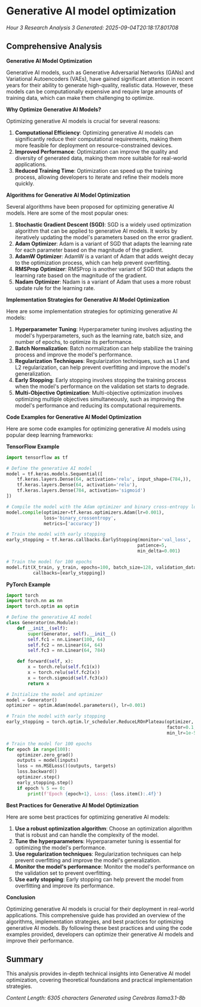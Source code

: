 # Generative AI model optimization
*Hour 3 Research Analysis 3*
*Generated: 2025-09-04T20:18:17.801708*

## Comprehensive Analysis
**Generative AI Model Optimization**

Generative AI models, such as Generative Adversarial Networks (GANs) and Variational Autoencoders (VAEs), have gained significant attention in recent years for their ability to generate high-quality, realistic data. However, these models can be computationally expensive and require large amounts of training data, which can make them challenging to optimize.

**Why Optimize Generative AI Models?**

Optimizing generative AI models is crucial for several reasons:

1. **Computational Efficiency**: Optimizing generative AI models can significantly reduce their computational requirements, making them more feasible for deployment on resource-constrained devices.
2. **Improved Performance**: Optimization can improve the quality and diversity of generated data, making them more suitable for real-world applications.
3. **Reduced Training Time**: Optimization can speed up the training process, allowing developers to iterate and refine their models more quickly.

**Algorithms for Generative AI Model Optimization**

Several algorithms have been proposed for optimizing generative AI models. Here are some of the most popular ones:

1. **Stochastic Gradient Descent (SGD)**: SGD is a widely used optimization algorithm that can be applied to generative AI models. It works by iteratively updating the model's parameters based on the error gradient.
2. **Adam Optimizer**: Adam is a variant of SGD that adapts the learning rate for each parameter based on the magnitude of the gradient.
3. **AdamW Optimizer**: AdamW is a variant of Adam that adds weight decay to the optimization process, which can help prevent overfitting.
4. **RMSProp Optimizer**: RMSProp is another variant of SGD that adapts the learning rate based on the magnitude of the gradient.
5. **Nadam Optimizer**: Nadam is a variant of Adam that uses a more robust update rule for the learning rate.

**Implementation Strategies for Generative AI Model Optimization**

Here are some implementation strategies for optimizing generative AI models:

1. **Hyperparameter Tuning**: Hyperparameter tuning involves adjusting the model's hyperparameters, such as the learning rate, batch size, and number of epochs, to optimize its performance.
2. **Batch Normalization**: Batch normalization can help stabilize the training process and improve the model's performance.
3. **Regularization Techniques**: Regularization techniques, such as L1 and L2 regularization, can help prevent overfitting and improve the model's generalization.
4. **Early Stopping**: Early stopping involves stopping the training process when the model's performance on the validation set starts to degrade.
5. **Multi-Objective Optimization**: Multi-objective optimization involves optimizing multiple objectives simultaneously, such as improving the model's performance and reducing its computational requirements.

**Code Examples for Generative AI Model Optimization**

Here are some code examples for optimizing generative AI models using popular deep learning frameworks:

**TensorFlow Example**

```python
import tensorflow as tf

# Define the generative AI model
model = tf.keras.models.Sequential([
    tf.keras.layers.Dense(64, activation='relu', input_shape=(784,)),
    tf.keras.layers.Dense(64, activation='relu'),
    tf.keras.layers.Dense(784, activation='sigmoid')
])

# Compile the model with the Adam optimizer and binary cross-entropy loss
model.compile(optimizer=tf.keras.optimizers.Adam(lr=0.001),
              loss='binary_crossentropy',
              metrics=['accuracy'])

# Train the model with early stopping
early_stopping = tf.keras.callbacks.EarlyStopping(monitor='val_loss',
                                                 patience=5,
                                                 min_delta=0.001)

# Train the model for 100 epochs
model.fit(X_train, y_train, epochs=100, batch_size=128, validation_data=(X_val, y_val),
          callbacks=[early_stopping])
```

**PyTorch Example**

```python
import torch
import torch.nn as nn
import torch.optim as optim

# Define the generative AI model
class Generator(nn.Module):
    def __init__(self):
        super(Generator, self).__init__()
        self.fc1 = nn.Linear(100, 64)
        self.fc2 = nn.Linear(64, 64)
        self.fc3 = nn.Linear(64, 784)

    def forward(self, x):
        x = torch.relu(self.fc1(x))
        x = torch.relu(self.fc2(x))
        x = torch.sigmoid(self.fc3(x))
        return x

# Initialize the model and optimizer
model = Generator()
optimizer = optim.Adam(model.parameters(), lr=0.001)

# Train the model with early stopping
early_stopping = torch.optim.lr_scheduler.ReduceLROnPlateau(optimizer, mode='min',
                                                            factor=0.1, patience=5,
                                                            min_lr=1e-5)

# Train the model for 100 epochs
for epoch in range(100):
    optimizer.zero_grad()
    outputs = model(inputs)
    loss = nn.MSELoss()(outputs, targets)
    loss.backward()
    optimizer.step()
    early_stopping.step()
    if epoch % 5 == 0:
        print(f'Epoch {epoch+1}, Loss: {loss.item():.4f}')
```

**Best Practices for Generative AI Model Optimization**

Here are some best practices for optimizing generative AI models:

1. **Use a robust optimization algorithm**: Choose an optimization algorithm that is robust and can handle the complexity of the model.
2. **Tune the hyperparameters**: Hyperparameter tuning is essential for optimizing the model's performance.
3. **Use regularization techniques**: Regularization techniques can help prevent overfitting and improve the model's generalization.
4. **Monitor the model's performance**: Monitor the model's performance on the validation set to prevent overfitting.
5. **Use early stopping**: Early stopping can help prevent the model from overfitting and improve its performance.

**Conclusion**

Optimizing generative AI models is crucial for their deployment in real-world applications. This comprehensive guide has provided an overview of the algorithms, implementation strategies, and best practices for optimizing generative AI models. By following these best practices and using the code examples provided, developers can optimize their generative AI models and improve their performance.

## Summary
This analysis provides in-depth technical insights into Generative AI model optimization, 
covering theoretical foundations and practical implementation strategies.

*Content Length: 6305 characters*
*Generated using Cerebras llama3.1-8b*
